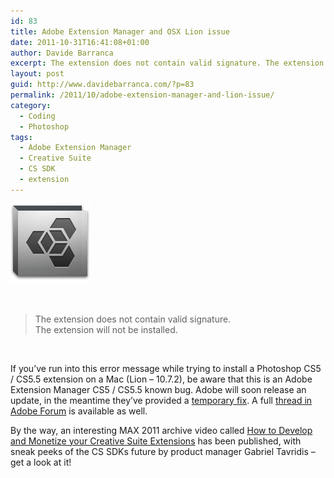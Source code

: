 ```yaml
---
id: 83
title: Adobe Extension Manager and OSX Lion issue
date: 2011-10-31T16:41:08+01:00
author: Davide Barranca
excerpt: The extension does not contain valid signature. The extension will not be installed. This Adobe Extension Manager CS5 / CS5.5 on Mac OSX Lion issue finally has a temporary fix.
layout: post
guid: http://www.davidebarranca.com/?p=83
permalink: /2011/10/adobe-extension-manager-and-lion-issue/
category:
  - Coding
  - Photoshop
tags:
  - Adobe Extension Manager
  - Creative Suite
  - CS SDK
  - extension
---
```

<div class="pf-content">
  <p>
    <img class="size-full wp-image-293 alignright" style="border-width: 0px;" title="Adobe Extension Manager" src="/wp-content/uploads/2011/10/ExtensionManager.jpg" alt="Adobe Extension Manager" width="128" height="128" />
  </p>

  <p>
    &nbsp;
  </p>

  <blockquote>
    <p>
      The extension does not contain valid signature.<br /> The extension will not be installed.
    </p>
  </blockquote>

  <p>
    &nbsp;
  </p>

  <p>
    If you&#8217;ve run into this error message while trying to install a Photoshop CS5 / CS5.5 extension on a Mac (Lion &#8211; 10.7.2), be aware that this is an Adobe Extension Manager CS5 / CS5.5 known bug. Adobe will soon release an update, in the meantime they&#8217;ve provided a <a title="Extensions not installing in Mac OS 10.7" href="http://blogs.adobe.com/cssdk/2011/10/fix-for-extension-signature-bug-on-mac-os-10-7.html" target="_blank">temporary fix</a>. A full <a title="Adobe Forum thread" href="http://forums.adobe.com/message/3915578" target="_blank">thread in Adobe Forum</a> is available as well.
  </p>

  <p>
    By the way, an interesting MAX 2011 archive video called <a title="MAX 2011 video on CS SDK" href="https://max.adobe.com/schedule/by-session/how-to-develop-and-monetize-your-creative-suite-extensions/S3560" target="_blank">How to Develop and Monetize your Creative Suite Extensions</a> has been published, with sneak peeks of the CS SDKs future by product manager Gabriel Tavridis &#8211; get a look at it!
  </p>
</div>
